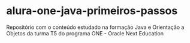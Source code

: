 # alura-one-java-primeiros-passos
Repositório com o conteúdo estudado na formação Java e Orientação a Objetos da turma T5 do programa ONE - Oracle Next Education
